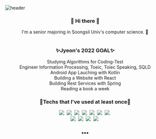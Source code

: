 
<!--
**jyeonpark/jyeonpark** is a ✨ _special_ ✨ repository because its `README.md` (this file) appears on your GitHub profile.
Here are some ideas to get you started:

- 🔭 I’m currently working on ...
- 🌱 I’m currently learning ...
- 👯 I’m looking to collaborate on ...
- 🤔 I’m looking for help with ...
- 💬 Ask me about ...
- 📫 How to reach me: ...
- 😄 Pronouns: ...
- ⚡ Fun fact: ...
-->

![header](https://capsule-render.vercel.app/api?type=waving&color=auto&height=300&section=header&text=Jyeon's%20Study%20Log📚&fontSize=70)

<h3 align="center"> 👋 Hi there 👋 </h3>
<p align="center">
I'm a senior majoring in Soongsil Univ's computer science. 🎀 <br>
       <br></p>
       <h3 align="center"> ✨Jyeon's 2022 GOAL✨ <br> </h3>
       <p align="center">
       Studying Algorithms for Coding-Test <br>
   Engineer Information Processing, Toeic, Toiec Speaking, SQLD <br>
       Android App Lauching with Kotlin <br>
       Building a Website with React <br>
       Building Rest Services with Spring <br>
       Reading a book a week</p>

  
  <h3 align="center"> 📌Techs that I've used at least once📌 </h3>
<p align="center">
  <img src="https://img.shields.io/badge/-C-yellowgreen"/>&nbsp
  <img src="https://img.shields.io/badge/-C++-brightgreen"/>&nbsp
  <img src="https://img.shields.io/badge/-PYHTON-blue"/>&nbsp
  <img src="https://img.shields.io/badge/-JAVA-orange"/>&nbsp
  <img src="https://img.shields.io/badge/-JAVASCRIPT-9cf"/>&nbsp
  <img src="https://img.shields.io/badge/-KOTLIN-success"/>&nbsp
  <img src="https://img.shields.io/badge/-REACT-critical"/>&nbsp
  <br>
  <img src="https://img.shields.io/badge/-HTML-yello"/>&nbsp
  <img src="https://img.shields.io/badge/-CSS-9cf"/>&nbsp
  <img src="https://img.shields.io/badge/-Android Stduio-ff69b4"/>&nbsp
  <img src="https://img.shields.io/badge/-GIT-black"/>&nbsp
</p>


<h3 align="center">•••</h3>
